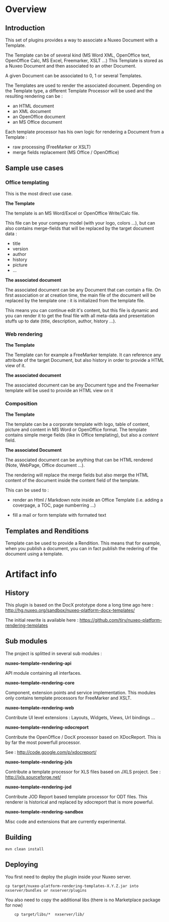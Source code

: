 
# Overview

## Introduction

This set of plugins provides a way to associate a Nuxeo Document with a Template.

The Template can be of several kind (MS Word XML, OpenOffice text, OpenOffice Calc, MS Excel, Freemarker, XSLT ...)
This Template is stored as a Nuxeo Document and then associated to an other Document.

A given Document can be associated to 0, 1 or several Templates.

The Templates are used to render the associated document.
Depending on the Template type, a different Template Processor will be used and the resulting rendering can be :

 - an HTML document
 - an XML document
 - an OpenOffice document
 - an MS Office document

Each template processor has his own logic for rendering a Document from a Template :

 - raw processing (FreeMarker or XSLT)
 - merge fields replacement (MS Office / OpenOffice)

## Sample use cases 

### Office templating

This is the most direct use case.

**The Template**

The template is an MS Word/Excel or OpenOffice Write/Calc file.

This file can be your company model (with your logo, colors ...), but can also contains merge-fields that will be replaced by the target document data :

 - title
 - version
 - author
 - history
 - picture
 - ...

**The associated document**

The associated document can be any Document that can contain a file.
On first association or at creation time, the main file of the document will be replaced by the template one : it is initialized from the template file.

This means you can continue edit it's content, but this file is dynamic and you can render it to get the final file with all meta-data and presentation stuffs up to date (title, description, author, history ...).

### Web rendering

**The Template**

The Template can for example a FreeMarker template.
It can reference any attribute of the target Document, but also history in order to provide a HTML view of it.

**The associated document**

The associated document can be any Document type and the Freemarker template will be used to provide an HTML view on it 

### Composition

**The Template**

The template can be a corporate template with logo, table of content, picture and content in MS Word or OpenOffice format.
The template contains simple merge fields (like in Office templating), but also a *content* field.

**The associated Document**

The associated document can be anything that can be HTML rendered (Note, WebPage, Office document ...).

The rendering will replace the merge fields but also merge the HTML content of the document inside the content field of the template.

This can be used to :

 - render an Html / Markdown note inside an Office Template 
   (i.e. adding a coverpage, a TOC, page numberring ...)

 - fill a mail or form template with formated text

## Templates and Renditions

Template can be used to provide a Rendition.
This means that for example, when you publish a document, you can in fact publish the redering of the document using a template.

# Artifact info

## History

This plugin is based on the DocX prototype done a long time ago here : http://hg.nuxeo.org/sandbox/nuxeo-platform-docx-templates/

The initial rewrite is available here : https://github.com/tiry/nuxeo-platform-rendering-templates

## Sub modules

The project is splitted in several sub modules :

**nuxeo-template-rendering-api**

API module containing all interfaces.

**nuxeo-template-rendering-core**

Component, extension points and service implementation.
This modules only contains template processors for FreeMarker and XSLT.

**nuxeo-template-rendering-web**

Contribute UI level extensions : Layouts, Widgets, Views, Url bindings ...

**nuxeo-template-rendering-xdocreport**

Contribute the OpenOffice / DocX processor based on XDocReport.
This is by far the most powerfull processor.

See : http://code.google.com/p/xdocreport/

**nuxeo-template-rendering-jxls**

Contribute a template processor for XLS files based on JXLS project.
See : http://jxls.sourceforge.net/

**nuxeo-template-rendering-jod**

Contribute JOD Report based template processor for ODT files.
This renderer is historical and replaced by xdocreport that is more powerful.

**nuxeo-template-rendering-sandbox**

Misc code and extensions that are currently experimental.

## Building

	mvn clean install

## Deploying

You first need to deploy the plugin inside your Nuxeo server.

	cp target/nuxeo-platform-rendering-templates-X.Y.Z.jar into nxserver/bundles or nxserver/plugins

You also need to copy the additional libs (there is no Marketplace package for now)

        cp target/libs/*  nxserver/lib/
	

